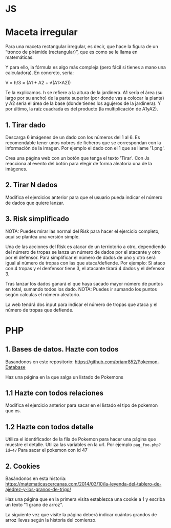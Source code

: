 # JS
# Maceta irregular
Para una maceta rectangular irregular, es decir, que hace la figura de un “tronco de pirámide (rectangular)”, 
que es como se le llama en matemáticas.

Y para ello, la fórmula es algo más compleja (pero fácil si tienes a mano una calculadora). En concreto, sería:

V = h/3 × (A1 + A2 + √(A1×A2))

Te la explicamos. h se refiere a la altura de la jardinera. A1 sería el área (su largo por su ancho) 
de la parte superior (por donde vas a colocar la planta) y A2 sería el área de la base 
(donde tienes los agujeros de la jardinera). Y por último, la raíz cuadrada es del producto (la multiplicación de A1yA2).

## 1. Tirar dado

Descarga 6 imágenes de un dado con los números del 1 al 6. Es recomendable tener unos nobres de ficheros que se correspondan con la información de la imagen. Por ejemplo el dado con el 1 que se llame '1.png'.

Crea una página web con un botón que tenga el texto 'Tirar'. Con Js reacciona al evento del botón para elegir de forma aleatoria una de la imágenes.

## 2. Tirar N dados

Modifica el ejercicios anterior para que el usuario pueda indicar el número de dados que quiere lanzar.

## 3. Risk simplificado

NOTA: Puedes mirar las normal del Risk para hacer el ejercicio completo, aquí se plantea una versión simple.

Una de las acciones del Risk es atacar de un terriotorio a otro, dependiendo del número de tropas se lanza un número de dados por el atacante y otro por el defensor. Para simplificar el número de dados de uno y otro será igual al número de tropas con las que ataca/defiende. Por ejemplo: Si ataco con 4 tropas y el denfensor tiene 3, el atacante tirará 4 dados y el defensor 3.

Tras lanzar los dados ganará el que haya sacado mayor número de puntos en total, sumando todos los dado. NOTA: Puedes ir sumando los puntos según calculas el número aleatorio.

La web tendrá dos input para indicar el número de tropas que ataca y el número de tropas que defiende.

# PHP

## 1. Bases de datos. Hazte con todos

Basandonos en este repositorio: https://github.com/brianr852/Pokemon-Database

Haz una página en la que salga un listado de Pokemons

## 1.1 Hazte con todos relaciones

Modifica el ejercicio anterior para sacar en el listado el tipo de pokemon que es.

## 1.2 Hazte con todos detalle

Utiliza el identificador de la fila de Pokemon para hacer una página que muestre el detalle. Utiliza las variables en la url. Por ejemplo ```pag_foo.php?id=47``` Para sacar el pokemon con id 47

## 2. Cookies

Basándonos en esta historia:
https://matematicascercanas.com/2014/03/10/la-leyenda-del-tablero-de-ajedrez-y-los-granos-de-trigo/

Haz una página que en la primera visita establezca una cookie a 1 y escriba un texto "1 grano de arroz".

La siguiente vez que visite la página deberá indicar cuántos grandos de arroz llevas según la historia del comienzo.